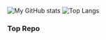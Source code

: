 ![My GitHub stats](https://github-readme-stats.vercel.app/api?username=zloihach&show_icons=true&theme=onedark)
![Top Langs](https://github-readme-stats.vercel.app/api/top-langs/?username=zloihach&theme=onedark)

### Top Repo

<!---
zloihach/zloihach is a ✨ special ✨ repository because its `README.md` (this file) appears on your GitHub profile.
You can click the Preview link to take a look at your changes.
--->

